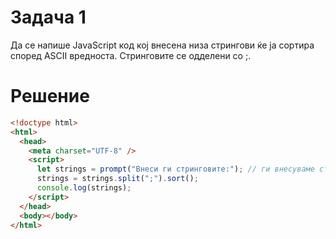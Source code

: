 # Задача 1

Да се напише JavaScript код кој внесена низа стрингови ќе ја сортира според ASCII вредноста.
Стринговите се одделени со ;.

# Решение

```html
<!doctype html>
<html>
  <head>
    <meta charset="UTF-8" />
    <script>
      let strings = prompt("Внеси ги стринговите:"); // ги внесуваме стринговите во prompt
      strings = strings.split(";").sort();
      console.log(strings);
    </script>
  </head>
  <body></body>
</html>
```
